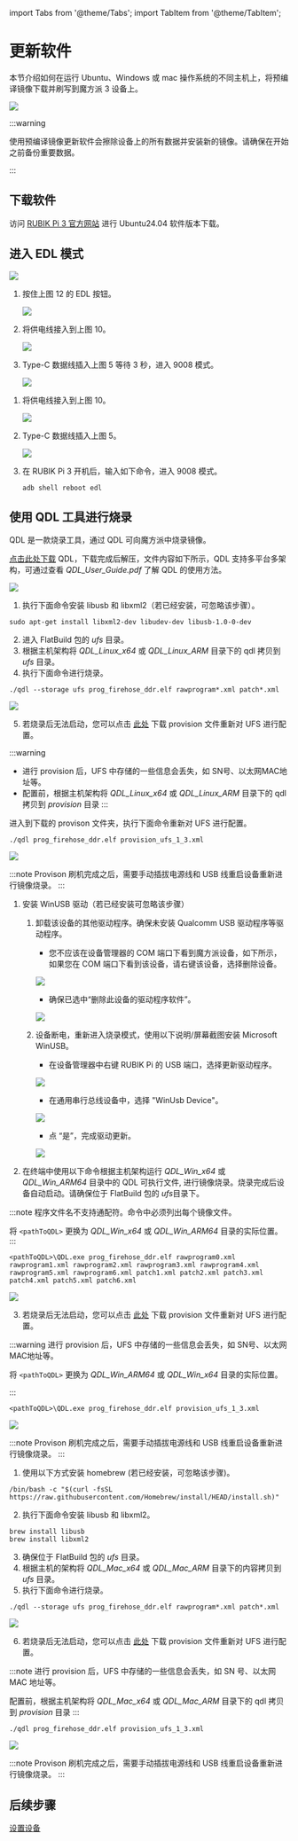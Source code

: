 import Tabs from '@theme/Tabs';
import TabItem from '@theme/TabItem';


# 更新软件
<a id="updateSW"></a>

本节介绍如何在运行 Ubuntu、Windows 或 mac 操作系统的不同主机上，将预编译镜像下载并刷写到魔方派 3 设备上。

![](../images/diagram.jpg)



:::warning

使用预编译镜像更新软件会擦除设备上的所有数据并安装新的镜像。请确保在开始之前备份重要数据。

:::

## 下载软件

访问 [RUBIK Pi 3 官方网站](https://www.thundercomm.com/rubik-pi-3/en/docs/image) 进行 Ubuntu24.04 软件版本下载。

<a id="enterEDL"></a>
## 进入 EDL 模式

![](../images/image-18.jpg)

<Tabs>
<TabItem value="method1" label="方法 1">

1. 按住上图 12 的 EDL 按钮。

   ![](../images/figure-19.jpg)

2. 将供电线接入到上图 10。

   ![](../images/figure-20.jpg)

3. Type-C 数据线插入上图 5 等待 3 秒，进入 9008 模式。

   ![](../images/20250314-155547.jpg)
</TabItem>
<TabItem value="method2" label="方法 2">

1. 将供电线接入到上图 10。

   ![](../images/20250314-155550.jpg)

2. Type-C 数据线插入上图 5。

   ![](../images/20250314-155547-1.jpg)

3. 在 RUBIK Pi 3 开机后，输入如下命令，进入 9008 模式。

   ```shell
   adb shell reboot edl
   ```
</TabItem>
</Tabs>

## 使用 QDL 工具进行烧录

QDL 是一款烧录工具，通过 QDL 可向魔方派中烧录镜像。

[点击此处下载](https://softwarecenter.qualcomm.com/api/download/software/tools/Qualcomm_Device_Loader/All/2.3.4/Qualcomm_Device_Loader.Core.2.3.4.All-AnyCPU-qdl_2.3.4.zip)
QDL，下载完成后解压，文件内容如下所示，QDL 支持多平台多架构，可通过查看 *QDL_User_Guide.pdf* 了解 QDL 的使用方法。

![](../images/20250602-205445.jpg)

<Tabs>
<TabItem value="uhost" label="Ubuntu 主机">

1. 执行下面命令安装 libusb 和 libxml2（若已经安装，可忽略该步骤）。

```shell
sudo apt-get install libxml2-dev libudev-dev libusb-1.0-0-dev
```

2. 进入 FlatBuild 包的 *ufs* 目录。
3. 根据主机架构将 *QDL_Linux_x64* 或 *QDL_Linux_ARM* 目录下的 qdl 拷贝到 *ufs* 目录。
4. 执行下面命令进行烧录。

```shell
./qdl --storage ufs prog_firehose_ddr.elf rawprogram*.xml patch*.xml
```

![](../images/figure-22.jpg)

5. 若烧录后无法启动，您可以点击 [此处](https://thundercomm.s3.dualstack.ap-northeast-1.amazonaws.com/uploads/web/rubik-pi-3/firmware/provision.zip) 下载 provision 文件重新对 UFS 进行配置。

:::warning
* 进行 provision 后，UFS 中存储的一些信息会丢失，如 SN号、以太网MAC地址等。
* 配置前，根据主机架构将 *QDL_Linux_x64* 或 *QDL_Linux_ARM* 目录下的 qdl 拷贝到 *provision* 目录
:::

进入到下载的 provison 文件夹，执行下面命令重新对 UFS 进行配置。

```shell
./qdl prog_firehose_ddr.elf provision_ufs_1_3.xml
```

![](../images/figure-23.jpg)

:::note
 Provison 刷机完成之后，需要手动插拔电源线和 USB 线重启设备重新进行镜像烧录。
:::
</TabItem>
<TabItem value="whost" label="Windows 主机">

1. 安装 WinUSB 驱动（若已经安装可忽略该步骤）

   1. 卸载该设备的其他驱动程序。确保未安装 Qualcomm USB 驱动程序等驱动程序。

      * 您不应该在设备管理器的 COM 端口下看到魔方派设备，如下所示，如果您在 COM 端口下看到该设备，请右键该设备，选择删除设备。

      ![](../images/figure-24.jpg)

      * 确保已选中“删除此设备的驱动程序软件”。

      ![](../images/figure-25.jpg)

   2. 设备断电，重新进入烧录模式，使用以下说明/屏幕截图安装 Microsoft WinUSB。

      * 在设备管理器中右键 RUBIK Pi 的 USB 端口，选择更新驱动程序。

      ![](../images/figure-26.jpg)

      * 在通用串行总线设备中，选择 "WinUsb Device"。

      ![](../images/figure-27.jpg)

      * 点 “是”，完成驱动更新。

      ![](../images/figure-28.jpg)

2. 在终端中使用以下命令根据主机架构运行 *QDL_Win_x64* 或 *QDL_Win_ARM64* 目录中的 QDL 可执行文件, 进行镜像烧录。烧录完成后设备自动启动。请确保位于 FlatBuild 包的 *ufs*目录下。

:::note
 程序文件名不支持通配符。命令中必须列出每个镜像文件。

 将 `<pathToQDL>` 更换为 *QDL_Win_x64* 或 *QDL_Win_ARM64* 目录的实际位置。
:::

```shell
<pathToQDL>\QDL.exe prog_firehose_ddr.elf rawprogram0.xml rawprogram1.xml rawprogram2.xml rawprogram3.xml rawprogram4.xml rawprogram5.xml rawprogram6.xml patch1.xml patch2.xml patch3.xml patch4.xml patch5.xml patch6.xml
```

![](../images/figure-29.jpg)

3. 若烧录后无法启动，您可以点击 [此处](https://thundercomm.s3.dualstack.ap-northeast-1.amazonaws.com/uploads/web/rubik-pi-3/firmware/provision.zip) 下载 provision 文件重新对 UFS 进行配置。

:::warning
 进行 provision 后，UFS 中存储的一些信息会丢失，如 SN号、以太网MAC地址等。

 将 `<pathToQDL>` 更换为 *QDL_Win_ARM64* 或 *QDL_Win_x64* 目录的实际位置。

:::

```shell
<pathToQDL>\QDL.exe prog_firehose_ddr.elf provision_ufs_1_3.xml
```

![](../images/figure-30.jpg)

:::note
 Provison 刷机完成之后，需要手动插拔电源线和 USB 线重启设备重新进行镜像烧录。
:::
</TabItem>
<TabItem value="mhost" label="macOS 主机">

1. 使用以下方式安装 homebrew (若已经安装，可忽略该步骤)。

```shell
/bin/bash -c "$(curl -fsSL https://raw.githubusercontent.com/Homebrew/install/HEAD/install.sh)"
```

2. 执行下面命令安装 libusb 和 libxml2。

```shell
brew install libusb
brew install libxml2
```

3. 确保位于 FlatBuild 包的 *ufs* 目录。
4. 根据主机的架构将 *QDL_Mac_x64* 或 *QDL_Mac_ARM* 目录下的内容拷贝到 *ufs* 目录。
5. 执行下面命令进行烧录。

```shell
./qdl --storage ufs prog_firehose_ddr.elf rawprogram*.xml patch*.xml
```

![](../images/figure-31.jpg)

6. 若烧录后无法启动，您可以点击 [此处](https://thundercomm.s3.dualstack.ap-northeast-1.amazonaws.com/uploads/web/rubik-pi-3/firmware/provision.zip) 下载 provision 文件重新对 UFS 进行配置。

:::note
 进行 provision 后，UFS 中存储的一些信息会丢失，如 SN 号、以太网 MAC 地址等。

 配置前，根据主机架构将 *QDL_Mac_x64* 或 *QDL_Mac_ARM* 目录下的 qdl 拷贝到 *provision* 目录
:::

```shell
./qdl prog_firehose_ddr.elf provision_ufs_1_3.xml
```

![](../images/figure-32.jpg)

:::note
 Provison 刷机完成之后，需要手动插拔电源线和 USB 线重启设备重新进行镜像烧录。
:::
</TabItem>
</Tabs>

## 后续步骤

[设置设备](2.set-up-your-device.md)
